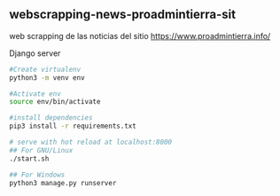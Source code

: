 ## webscrapping-news-proadmintierra-sit
web scrapping de las noticias del sitio https://www.proadmintierra.info/

Django server

 ``` bash
 #Create virtualenv
 python3 -m venv env

 #Activate env
 source env/bin/activate

 #install dependencies
 pip3 install -r requirements.txt

 # serve with hot reload at localhost:8000
 ## For GNU/Linux
 ./start.sh

 ## For Windows
python3 manage.py runserver
 ```
